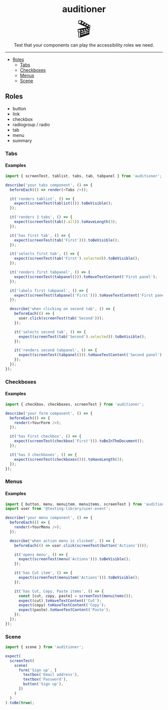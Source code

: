 <div align="center">
<h1>auditioner</h1>

<p style="font-size: 400%; line-height: 1; margin: 0">🎬</p>

<p>Test that your components can play the accessibility roles we need.</p>

</div>

---

<!-- START doctoc generated TOC please keep comment here to allow auto update -->
<!-- DON'T EDIT THIS SECTION, INSTEAD RE-RUN doctoc TO UPDATE -->

- [Roles](#roles)
  - [Tabs](#tabs)
  - [Checkboxes](#checkboxes)
  - [Menus](#menus)
  - [Scene](#scene)

<!-- END doctoc generated TOC please keep comment here to allow auto update -->

## Roles

- button
- link
- checkbox
- radiogroup / radio
- tab
- menu
- summary

### Tabs

#### Examples

```ts
import { screenTest, tablist, tabs, tab, tabpanel } from 'auditioner';

describe('your tabs component', () => {
  beforeEach(() => render(<Tabs />));

  it('renders tablist', () => {
    expect(screenTest(tablist())).toBeVisible();
  });

  it('renders 3 tabs', () => {
    expect(screenTest(tab().all)).toHaveLength(3);
  });

  it('has first tab', () => {
    expect(screenTest(tab('First'))).toBeVisible();
  });

  it('selects first tab', () => {
    expect(screenTest(tab('First').selected)).toBeVisible();
  });

  it('renders first tabpanel', () => {
    expect(screenTest(tabpanel())).toHaveTextContent('First panel');
  });

  it('labels first tabpanel', () => {
    expect(screenTest(tabpanel('First'))).toHaveTextContent('First panel');
  });

  describe('when clicking on second tab', () => {
    beforeEach(() => {
      user.click(screenTest(tab('Second')));
    });

    it('selects second tab', () => {
      expect(screenTest(tab('Second').selected)).toBeVisible();
    });

    it('renders second tabpanel', () => {
      expect(screenTest(tabpanel())).toHaveTextContent('Second panel');
    });
  });
});
```

### Checkboxes

#### Examples

```ts
import { checkbox, checkboxes, screenTest } from 'auditioner';

describe('your form component', () => {
  beforeEach(() => {
    render(<YourForm />);
  });

  it('has First checkbox', () => {
    expect(screenTest(checkbox('First'))).toBeInTheDocument();
  });

  it('has 3 checkboxes', () => {
    expect(screenTest(checkboxes())).toHaveLength(3);
  });
});
```

### Menus

#### Examples

```ts
import { button, menu, menuitem, menuitems, screenTest } from 'auditioner';
import user from '@testing-library/user-event';

describe('your menu component', () => {
  beforeEach(() => {
    render(<YourMenu />);
  });

  describe('when action menu is clicked', () => {
    beforeEach(() => user.click(screenTest(button('Actions'))));

    it('opens menu', () => {
      expect(screenTest(menu('Actions'))).toBeVisible();
    });

    it('has Cut item', () => {
      expect(screenTest(menuitem('Actions'))).toBeVisible();
    });

    it('has Cut, Copy, Paste items', () => {
      const [cut, copy, paste] = screenTest(menuitems());
      expect(cut).toHaveTextContent('Cut');
      expect(copy).toHaveTextContent('Copy');
      expect(paste).toHaveTextContent('Paste');
    });
  });
});
```

### Scene

```ts
import { scene } from 'auditioner';

expect(
  screenTest(
    scene(
      form('Sign up', [
        textbox('Email address'),
        textbox('Password'),
        button('Sign up'),
      ])
    )
  )
).toBe(true);
```
